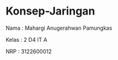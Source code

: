 # Konsep-Jaringan
<p>Nama   : Mahargi Anugerahwan Pamungkas</p>
<p>Kelas  : 2 D4 IT A</p>
<p>NRP    : 3122600012</p>
